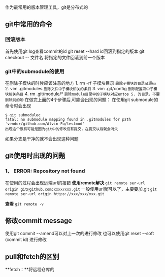 作为最常用的版本管理工具，git是分布式的

## git中常用的命令
### 回滚版本
首先使用git log查看commit的id
git reset --hard id回滚到指定的版本
git checkout -- 文件名 将指定的文件回滚到前一个版本

### git中的submodule的使用
在删除子模块的时候应该注意的地方
	1. rm -rf 子模块目录  `删除子模块的目录及源码`
	2. vim .gitmodules   `删除文件中子模块相关的条目`
	3. vim .git/config   `删除配置项中子模块相关条目`
	4. rm .git/module/*  `删除module目录中的子模块对应entos
	5. 的目录，不要删除别的哟`
在做完上面的4个步骤后,可能会出现的问题：
在使用git submodule的命令时会出现
```
$ git submodulec
fatal: no submodule mapping found in .gitmodules for path 'vendor/github.com/Alvin-Fu/testmod'
出现这个很有可能是因为git中的修改没有提交，在提交以后就会消失
```
如果分支是干净的就不会出现这种问题

## git使用时出现的问题
### 1、 ERROR: Repository not found
在使用的过程会出现远端url的报错
**使用remote解决**
`git remote ser-url origin git@github.com:xxxx/xxx.git` 一般使用url就可以了，主要要加.git
`git remote ser-url origin https://xxx/xxx/xxx.git`

**查看**
`git remote -v`

## 修改commit message
使用git commit --amend可以对上一次的进行修改
也可以使用git reset --soft (commit id) 进行修改

## pull和fetch的区别
**fetch：**将远程仓库的


















